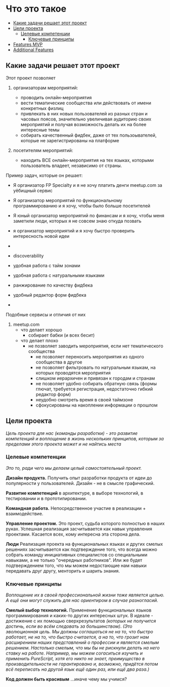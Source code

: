 # Что это такое

- [Какие задачи решает этот проект](#какие-задачи-решает-этот-проект)
- [Цели проекта](#цели-проекта)
   - [Целевые компетенции](#целевые-компетенции)
	 - [Ключевые принципы](#ключевые-принципы)
- [Features MVP](#features-mvp)
- [Additional Features](#additional-features)

## Какие задачи решает этот проект

Этот проект позволяет
1. организаторам мероприятий:
	- проводить онлайн-мероприятия
	- вести тематические сообщества или действовать от имени конкретных физлиц
	- привлекать в них новых пользователей из разных стран и часовых поясов, значительно увеличивая аудиторию своих мероприятий и получая возможность делать их на более интересные темы
	- собирать качественный фидбек, даже от тех пользоывателей, которые не зарегистрированы на платформе

1. посетителям мероприятий:
	- находить ВСЕ онлайн-мероприятия на тех языках, которыми пользователь владеет, независимо от страны.

Пример задач, которые он решает:

- Я организатор FP Specialty и я не хочу платить денги meetup.com за уёбищный сервис
- Я организатор мероприятий по функциональному программированию и я хочу, чтобы было больше посетителей
- Я юный организатор мероприятий по финансам и я хочу, чтобы меня заметили люди, которых я не совсем знаю откуда позвать
- я организатор мероприятий и я хочу быстро проверить интересность новой идеи
- 

- discoverability
- удобная работа с тайм зонами
- удобная работа с натуральными языками
- ранжирование по качеству фидбека
- удобный редактор форм фидбека
- 

Подобные сервисы и отличия от них
1. meetup.com	
	- что делает хорошо
	  - собирает бабки (и всех бесит)
	- что делает плохо
	  - не позволяет заводить мероприятия, если нет тематического сообщества
		- не позволяет переносить мероприятия из одного сообщества в другое
		- не позволяет фильтровать по натуральным языкам, на которых проводятся мероприятия
		- слишком иерархичен и привязан к городам и странам
		- не позволяет удобно собирать обратную связь (формы глючат, требуется регистрация, недостаточно гибкий редактор форм)
		- неудобно смотреть время в своей таймзоне
		- сфокусированы на накоплении информации о прошлом

## Цели проекта

_Цель проекта для нас (команды разработки) - это развитие компетенций и воплощение в жизнь нескольких принципов, которым за пределами этого проекта может и не найтись места_
 
### Целевые компетенции

_Это то, ради чего мы делаем целый самостоятельный проект._

**Дизайн продукта.** Получить опыт разработки продукта от идеи до популярности у пользователей. Дизайн - не в смысле графический.

**Развитие компетенций** в архитектуре, в выборе технологий, в тестировании и в прототипировании.

**Командная работа.** Непосредственное участие в реализации + взаимодействие.
 
**Управление проектом.** Это проект, судьба которого полностью в наших руках. Успешная реализация засчитывается как навык управления проектами. Касается всех, кому интересна эта сторона дела.

**Люди** Реализация проекта на функциональных языках и других смелых решениях засчитывается как подтверждение того, что всегда можно собрать команду инициативных специалистов со специальными навыками, а не только "очередных работников". Или же будет подтверждением того, что мы можем недостающие нам навыки передавать друг другу, менторить и шарить знания.

### Ключевые принципы

_Воплощение их в своей профессиональной жизни тоже является целью. А ещё они могут служить для нас ориентиром в случае разногласий._

**Смелый выбор технологий.** Применение функциональных языков программирования и каких-то других интересных штук. В идеале - достижение с их помощью сверхрезультатов _(которых не получится достичь, если во всём следовать за большинством)_. _(Это эволюционная цель. Мы должны соглашаться не на то, что быстро работает, не на то, что быстро считается, а на то, что грозит нам расширением наших представлений о профессии и является смелым решением. Настолько смелым, что мы бы не рискнули делать на него ставку на работе. Например, мы можем согаситься изучить и применить PureScript, хотя его никто не знает, преимущество в производительности не гарантировано и, возможно, придётся потом всё переписать на другой язык ещё один раз, или ещё два раза.)_

**Код должен быть красивым** ...иначе чему мы учимся?
